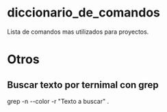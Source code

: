 # diccionario_de_comandos
Lista de comandos mas utilizados para proyectos.

Otros
=====

Buscar texto por ternimal con grep
----------------------------------
grep -n --color -r "Texto a buscar" .
